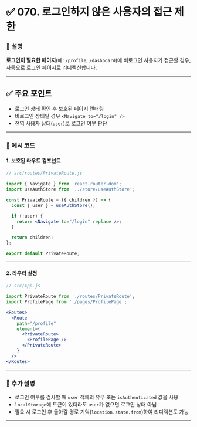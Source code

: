 # ✅ 070. 로그인하지 않은 사용자의 접근 제한

### 📄 설명

**로그인이 필요한 페이지**(예: `/profile`, `/dashboard`)에
비로그인 사용자가 접근할 경우,
자동으로 로그인 페이지로 리디렉션합니다.

---

## ✅ 주요 포인트

* 로그인 상태 확인 후 보호된 페이지 렌더링
* 비로그인 상태일 경우 `<Navigate to="/login" />`
* 전역 사용자 상태(`user`)로 로그인 여부 판단

---

### 📁 예시 코드

#### 1. 보호된 라우트 컴포넌트

```jsx
// src/routes/PrivateRoute.js

import { Navigate } from 'react-router-dom';
import useAuthStore from '../store/useAuthStore';

const PrivateRoute = ({ children }) => {
  const { user } = useAuthStore();

  if (!user) {
    return <Navigate to="/login" replace />;
  }

  return children;
};

export default PrivateRoute;
```

---

#### 2. 라우터 설정

```jsx
// src/App.js

import PrivateRoute from './routes/PrivateRoute';
import ProfilePage from './pages/ProfilePage';

<Routes>
  <Route
    path="/profile"
    element={
      <PrivateRoute>
        <ProfilePage />
      </PrivateRoute>
    }
  />
</Routes>
```

---

### 📝 추가 설명

* 로그인 여부를 검사할 때 `user` 객체의 유무 또는 `isAuthenticated` 값을 사용
* `localStorage`에 토큰이 있더라도 `user`가 없으면 로그인 상태 아님
* 필요 시 로그인 후 돌아갈 경로 기억(`location.state.from`)하여 리디렉션도 가능

---
